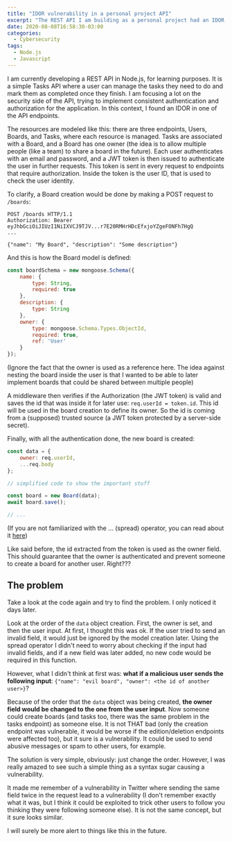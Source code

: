```yaml
---
title: "IDOR vulnerability in a personal project API"
excerpt: "The REST API I am building as a personal project had an IDOR vulnerability. Here is what I learned from it."
date: 2020-08-08T16:58:30-03:00
categories:
  - Cybersecurity
tags:
  - Node.js
  - Javascript
---
```


I am currently developing a REST API in Node.js, for learning purposes. It is a simple Tasks API where a user can manage the tasks they need to do and mark them as completed once they finish. I am focusing a lot on the security side of the API, trying to implement consistent authentication and authorization for the application. In this context, I found an IDOR in one of the API endpoints.

The resources are modeled like this: there are three endpoints, Users, Boards, and Tasks, where each resource is managed. Tasks are associated with a Board, and a Board has one owner (the idea is to allow multiple people (like a team) to share a board in the future). Each user authenticates with an email and password, and a JWT token is then issued to authenticate the user in further requests. This token is sent in every request to endpoints that require authorization. Inside the token is the user ID, that is used to check the user identity.

To clarify, a Board creation would be done by making a POST request to `/boards`:

```
POST /boards HTTP/1.1
Authorization: Bearer eyJhbGciOiJIUzI1NiIXVCJ9TJV...r7E20RMHrHDcEfxjoYZgeFONFh7HgQ 
...

{"name": "My Board", "description": "Some description"}
```

And this is how the Board model is defined:

```javascript
const boardSchema = new mongoose.Schema({
    name: {
        type: String,
        required: true
    },
    description: {
        type: String
    },
    owner: {
        type: mongoose.Schema.Types.ObjectId,
        required: true,
        ref: 'User'
    }
});
```

(Ignore the fact that the owner is used as a reference here. The idea against nesting the board inside the user is that I wanted to be able to later implement boards that could be shared between multiple people)

A middleware then verifies if the Authorization (the JWT token) is valid and saves the id that was inside it for later use: `req.userId = token.id`. This id will be used in the board creation to define its owner. So the id is coming from a (supposed) trusted source (a JWT token protected by a server-side secret).

Finally, with all the authentication done, the new board is created:

```javascript
const data = {
    owner: req.userId,
    ...req.body
};

// simplified code to show the important stuff

const board = new Board(data);
await board.save();

// ...
```

(If you are not familiarized with the ... (spread) operator, you can read about it [here](https://developer.mozilla.org/en-US/docs/Web/JavaScript/Reference/Operators/Spread_syntax))

Like said before, the id extracted from the token is used as the owner field. This should guarantee that the owner is authenticated and prevent someone to create a board for another user. Right???

## The problem

Take a look at the code again and try to find the problem. I only noticed it days later.

Look at the order of the `data` object creation. First, the owner is set, and then the user input. At first, I thought this was ok. If the user tried to send an invalid field, it would just be ignored by the model creation later. Using the spread operator I didn't need to worry about checking if the input had invalid fields, and if a new field was later added, no new code would be required in this function.

However, what I didn't think at first was: **what if a malicious user sends the following input**: `{"name": "evil board", "owner": <the id of another user>}`?

Because of the order that the `data` object was being created, **the owner field would be changed to the one from the user input**. Now someone could create boards (and tasks too, there was the same problem in the tasks endpoint) as someone else. It is not THAT bad (only the creation endpoint was vulnerable, it would be worse if the edition/deletion endpoints were affected too), but it sure is a vulnerability. It could be used to send abusive messages or spam to other users, for example.

The solution is very simple, obviously: just change the order. However, I was really amazed to see such a simple thing as a syntax sugar causing a vulnerability.

It made me remember of a vulnerability in Twitter where sending the same field twice in the request lead to a vulnerability (I don't remember exactly what it was, but I think it could be exploited to trick other users to follow you thinking they were following someone else). It is not the same concept, but it sure looks similar.

I will surely be more alert to things like this in the future.